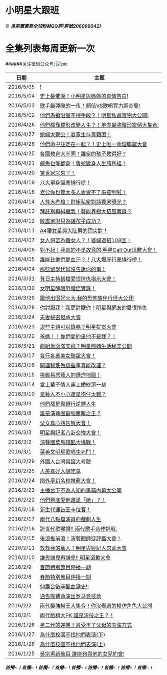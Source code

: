 # 小明星大跟班
###### &copy; ***吳宗憲憲哥全球粉絲QQ群(群號208096042)***
# 全集列表每周更新一次
######关注微信公众号:
![pic](http://imgsrc.baidu.com/forum/w%3D580/sign=ea16009e4c36acaf59e096f44cdb8d03/fdd5fcc379310a5592e09d53b04543a9802610b7.jpg)

日期|主题
----|----
|2016/5/05|[!](http://www.acfun.tv/v/ac)
|2016/5/04|[史上最催淚！小明星與媽媽的真情告白!](http://www.acfun.tv/v/ac2718119)
|2016/5/03|[歌手最殘酷的一夜！顏值VS歌唱實力調查局!](http://www.acfun.tv/v/ac2716131)
|2016/5/02|[他們為搶限量不擇手段？！明星私藏寶物大公開!](http://www.acfun.tv/v/ac2713888)
|2016/4/28|[他們都靠整形改變人生？！地表最強整形案例大集合!](http://www.acfun.tv/v/ac2705690)
|2016/4/27|[媳婦大聲公！婆家生存真艱困！](http://www.acfun.tv/v/ac2703281)
|2016/4/26|[他們命中註定在一起？！史上唯一命理聯誼大會](http://www.tudou.com/programs/view/O8dRnROUeoc/)
|2016/4/25|[各國教育大不同！誰家的孩子教得好？](http://www.tudou.com/programs/view/07zGPTipFJk/)
|2016/4/21|[鹹魚也能翻身！魯蛇變身人生勝利組！](http://www.tudou.com/programs/view/bNvc_YBqDBs/)
|2016/4/20|[驚世家庭來了！](http://www.acfun.tv/v/ac2686590)
|2016/4/19|[八大單身職業排行榜！]( http://www.tudou.com/programs/view/rguXMMLYlsY/)
|2016/4/18|[老公你也管太多人妻受不了來控制啦！](http://www.acfun.tv/v/ac2680803)
|2016/4/14|[人性大考驗！群組私密對話獨家曝光？](http://www.acfun.tv/v/ac2671054)
|2016/4/13|[拜託別再糾纏我！藝能界樹大招風實錄？](http://www.acfun.tv/v/ac2668756)
|2016/4/12|[散盡家財只為讓孩子成功？](http://www.acfun.tv/v/ac2666058)
|2016/4/11|[A4腰女星與大肚男的頂尖對！](http://www.acfun.tv/v/ac2663697)
|2016/4/07|[女人何苦為難女人？！婆婦過招108回！](http://www.acfun.tv/v/ac2654546)
|2016/4/06|[對不起！我真的不是故意的 明星Call Out道歉大會！](http://www.acfun.tv/v/ac2651992)
|2016/4/05|[誰能比他們更血汗？！八大爆肝行業排行榜！](http://www.acfun.tv/v/ac2649955)
|2016/4/04|[那些留學代辦沒告訴你的事！](http://www.acfun.tv/v/ac2647710)
|2016/3/31|[昔日主持搭檔愛恨情仇揭示大會！](http://www.tudou.com/programs/view/Vh6hIQt6Qlo/ )
|2016/3/30|[女明星醜陋恐懼症實錄！](http://www.tudou.com/programs/view/Zt8UHBwKuUo/)
|2016/3/29|[跟他出国好火大,我的恐怖旅伴行径大公开!](http://www.acfun.tv/v/ac2633957)
|2016/3/28|[你討厭我！我更討厭你！明星與網友的愛恨情仇](http://www.acfun.tv/v/ac2632444)
|2016/3/24|[夫妻秘密坦承大會](http://www.acfun.tv/v/ac2622909)
|2016/3/23|[這些主題可以錄嗎？明星提案大會](http://www.acfun.tv/v/ac2621481)
|2016/3/22|[爸媽！！你們愛的是他不是我？！](http://www.acfun.tv/v/ac2619611)
|2016/3/21|[劇組黑函滿天飛？明星團體生活秘辛公開](http://www.acfun.tv/v/ac2616933)
|2016/3/17|[各行各業美女聯誼大會！](http://www.acfun.tv/v/ac2608954)
|2016/3/16|[開運秘笈做這些事真能改運？](http://www.acfun.tv/v/ac2606453)
|2016/3/15|[挑戰易怒藝人的爆炸地圖！](http://www.acfun.tv/v/ac2603508)
|2016/3/14|[當上輩子情人穿上婚紗那一刻](http://www.acfun.tv/v/ac2601441)
|2016/3/10|[是藝人不小心還是狗仔太難？](http://www.acfun.tv/v/ac2597424)
|2016/3/9|[他們都是靠轉行逆轉人生](http://www.acfun.tv/v/ac2592168)
|2016/3/8|[誰是演藝圈最強鷹眼之王？](http://www.acfun.tv/v/ac2591018)
|2016/3/7|[父女真心話告解大會！](http://www.acfun.tv/v/ac2590204_11)
|2016/3/3|[明星與記者八卦交換大會！](http://www.acfun.tv/v/ac2590204_10)
|2016/3/2|[演藝圈菜鳥殘酷大挑戰！](http://www.acfun.tv/v/ac2590204_9)
|2016/3/1|[菜英文明星歌唱生死鬥！](http://www.acfun.tv/v/ac2590204_8)
|2016/2/29|[外國人台灣常識大考驗](http://www.tudou.com/programs/view/z5NSQvyl60o/)
|2016/2/25|[人美真好人醜吃草](http://www.acfun.tv/v/ac2590919)
|2016/2/24|[國外夢幻名校推薦大會！](http://www.acfun.tv/v/ac2590204_5)
|2016/2/23|[主播台下不為人知的黑箱內幕大公開](http://www.acfun.tv/v/ac2590204_4)
|2016/2/22|[他們到底愛他還是「她」？！](http://www.acfun.tv/v/ac2590204_3)
|2016/2/18|[新生代通告王卡位賽！](http://www.acfun.tv/v/ac2590204_2)
|2016/2/17|[兩代八點檔演員的戲劇人生](http://www.acfun.tv/v/ac2590204_1)
|2016/2/16|[跨世代歌喉讃!! 兩代歌手合作挑戰.](http://www.acfun.tv/v/ac2541685)
|2016/2/15|[後浪推前浪！演藝圈師徒評鑑大會！](http://www.acfun.tv/v/ac2537870)
|2016/2/11|[救救我的藝人！明星與經紀人求助大會](http://www.acfun.tv/v/ac2536328)
|2016/2/10|[謙卑謙卑再謙卑!! 明星道歉大會](http://www.acfun.tv/v/ac2536331)
|2016/2/9|[春節特別節目停播一期](http://v.tudou.com/daleloogn/)
|2016/2/8|[春節特別節目停播一期](http://v.tudou.com/daleloogn/)
|2016/2/4|[伸展台後辛酸血淚史!!](http://www.tudou.com/programs/view/wMhGMAnSk8g/)
|2016/2/3|[通告咖搏命演出罗马竞技场](http://www.acfun.tv/v/ac2515618)
|2016/2/2|[兩代最強模王大集合！你沒看過的模仿角色大公開](http://www.acfun.tv/v/ac2513198)
|2016/2/1|[兩代戲精大PK 誰是演技之王？！](http://www.acfun.tv/v/ac2511145)
|2016/1/28|[星二代的逆襲！最受不了父母的表演方式](http://www.acfun.tv/v/ac2504484)
|2016/1/27|[為什麼校園不找他們表演(下)](http://www.acfun.tv/v/ac2495126)
|2016/1/26|[為什麼校園不找他們表演(上)](http://www.acfun.tv/v/ac2492219)
|2016/1/25|[吳宗憲新節目 誰能夠與他的女兒約會!](http://www.acfun.tv/v/ac2489518)
***首播~！首播~！首播~！首播~！首播~！首播~！首播~！首播~！首播~！***

